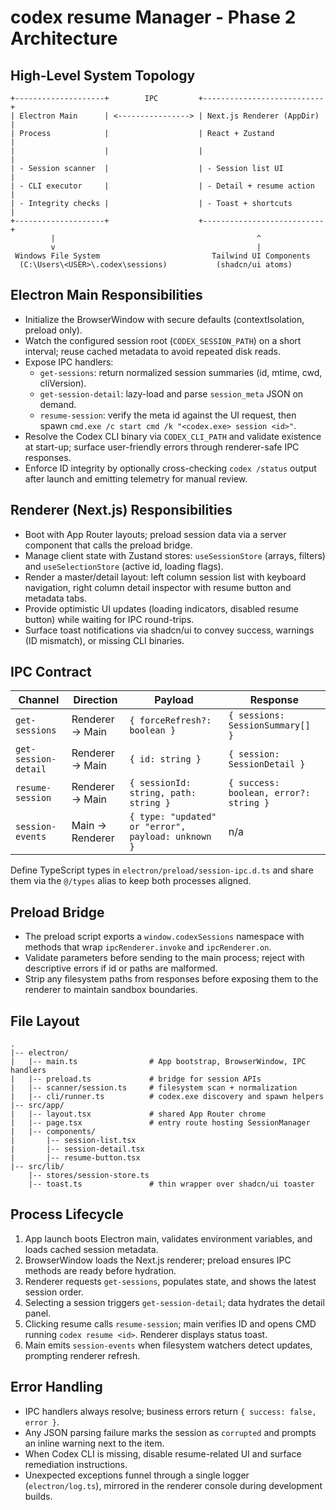 # codex resume Manager - Phase 2 Architecture

## High-Level System Topology
```
+--------------------+        IPC         +---------------------------+
| Electron Main      | <----------------> | Next.js Renderer (AppDir) |
| Process            |                    | React + Zustand            |
|                    |                    |                            |
| - Session scanner  |                    | - Session list UI          |
| - CLI executor     |                    | - Detail + resume action   |
| - Integrity checks |                    | - Toast + shortcuts        |
+--------------------+                    +---------------------------+
         |                                             ^
         v                                             |
 Windows File System                         Tailwind UI Components
  (C:\Users\<USER>\.codex\sessions)           (shadcn/ui atoms)
```

## Electron Main Responsibilities
- Initialize the BrowserWindow with secure defaults (contextIsolation, preload only).
- Watch the configured session root (`CODEX_SESSION_PATH`) on a short interval; reuse cached metadata to avoid repeated disk reads.
- Expose IPC handlers:
  - `get-sessions`: return normalized session summaries (id, mtime, cwd, cliVersion).
  - `get-session-detail`: lazy-load and parse `session_meta` JSON on demand.
  - `resume-session`: verify the meta id against the UI request, then spawn `cmd.exe /c start cmd /k "<codex.exe> session <id>"`.
- Resolve the Codex CLI binary via `CODEX_CLI_PATH` and validate existence at start-up; surface user-friendly errors through renderer-safe IPC responses.
- Enforce ID integrity by optionally cross-checking `codex /status` output after launch and emitting telemetry for manual review.

## Renderer (Next.js) Responsibilities
- Boot with App Router layouts; preload session data via a server component that calls the preload bridge.
- Manage client state with Zustand stores: `useSessionStore` (arrays, filters) and `useSelectionStore` (active id, loading flags).
- Render a master/detail layout: left column session list with keyboard navigation, right column detail inspector with resume button and metadata tabs.
- Provide optimistic UI updates (loading indicators, disabled resume button) while waiting for IPC round-trips.
- Surface toast notifications via shadcn/ui to convey success, warnings (ID mismatch), or missing CLI binaries.

## IPC Contract
| Channel | Direction | Payload | Response |
|---------|-----------|---------|----------|
| `get-sessions` | Renderer -> Main | `{ forceRefresh?: boolean }` | `{ sessions: SessionSummary[] }` |
| `get-session-detail` | Renderer -> Main | `{ id: string }` | `{ session: SessionDetail }` |
| `resume-session` | Renderer -> Main | `{ sessionId: string, path: string }` | `{ success: boolean, error?: string }` |
| `session-events` | Main -> Renderer | `{ type: "updated" or "error", payload: unknown }` | n/a |

Define TypeScript types in `electron/preload/session-ipc.d.ts` and share them via the `@/types` alias to keep both processes aligned.

## Preload Bridge
- The preload script exports a `window.codexSessions` namespace with methods that wrap `ipcRenderer.invoke` and `ipcRenderer.on`.
- Validate parameters before sending to the main process; reject with descriptive errors if id or paths are malformed.
- Strip any filesystem paths from responses before exposing them to the renderer to maintain sandbox boundaries.

## File Layout
```
.
|-- electron/
|   |-- main.ts                # App bootstrap, BrowserWindow, IPC handlers
|   |-- preload.ts             # bridge for session APIs
|   |-- scanner/session.ts     # filesystem scan + normalization
|   |-- cli/runner.ts          # codex.exe discovery and spawn helpers
|-- src/app/
|   |-- layout.tsx             # shared App Router chrome
|   |-- page.tsx               # entry route hosting SessionManager
|   |-- components/
|       |-- session-list.tsx
|       |-- session-detail.tsx
|       |-- resume-button.tsx
|-- src/lib/
    |-- stores/session-store.ts
    |-- toast.ts               # thin wrapper over shadcn/ui toaster
```

## Process Lifecycle
1. App launch boots Electron main, validates environment variables, and loads cached session metadata.
2. BrowserWindow loads the Next.js renderer; preload ensures IPC methods are ready before hydration.
3. Renderer requests `get-sessions`, populates state, and shows the latest session order.
4. Selecting a session triggers `get-session-detail`; data hydrates the detail panel.
5. Clicking resume calls `resume-session`; main verifies ID and opens CMD running `codex resume <id>`. Renderer displays status toast.
6. Main emits `session-events` when filesystem watchers detect updates, prompting renderer refresh.

## Error Handling
- IPC handlers always resolve; business errors return `{ success: false, error }`.
- Any JSON parsing failure marks the session as `corrupted` and prompts an inline warning next to the item.
- When Codex CLI is missing, disable resume-related UI and surface remediation instructions.
- Unexpected exceptions funnel through a single logger (`electron/log.ts`), mirrored in the renderer console during development builds.
